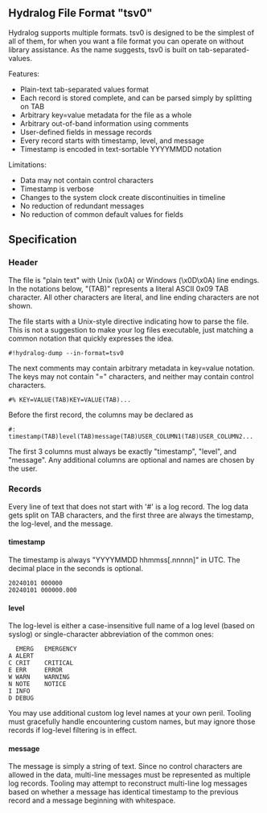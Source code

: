 Hydralog File Format "tsv0"
---------------------------

Hydralog supports multiple formats.  tsv0 is designed to be the simplest of
all of them, for when you want a file format you can operate on without library
assistance.  As the name suggests, tsv0 is built on tab-separated-values.

Features:

  * Plain-text tab-separated values format
  * Each record is stored complete, and can be parsed simply by splitting on TAB
  * Arbitrary key=value metadata for the file as a whole
  * Arbitrary out-of-band information using comments
  * User-defined fields in message records
  * Every record starts with timestamp, level, and message
  * Timestamp is encoded in text-sortable YYYYMMDD notation

Limitations:

  * Data may not contain control characters
  * Timestamp is verbose
  * Changes to the system clock create discontinuities in timeline
  * No reduction of redundant messages
  * No reduction of common default values for fields

## Specification

### Header

The file is "plain text" with Unix (\x0A) or Windows (\x0D\x0A) line endings.
In the notations below, "(TAB)" represents a literal ASCII 0x09 TAB character.
All other characters are literal, and line ending characters are not shown.

The file starts with a Unix-style directive indicating how to parse the file.
This is not a suggestion to make your log files executable, just matching a
common notation that quickly expresses the idea.

    #!hydralog-dump --in-format=tsv0

The next comments may contain arbitrary metadata in key=value notation.
The keys may not contain "=" characters, and neither may contain control
characters.

    #% KEY=VALUE(TAB)KEY=VALUE(TAB)...

Before the first record, the columns may be declared as

    #: timestamp(TAB)level(TAB)message(TAB)USER_COLUMN1(TAB)USER_COLUMN2...

The first 3 columns must always be exactly "timestamp", "level", and "message".
Any additional columns are optional and names are chosen by the user.

### Records

Every line of text that does not start with '#' is a log record.  The log data
gets split on TAB characters, and the first three are always the timestamp,
the log-level, and the message.

#### timestamp

The timestamp is always "YYYYMMDD hhmmss[.nnnnn]" in UTC.  The decimal place
in the seconds is optional.

    20240101 000000
    20240101 000000.000

#### level

The log-level is either a case-insensitive full name of a log level (based
on syslog) or single-character abbreviation of the common ones:

      EMERG   EMERGENCY
    A ALERT
    C CRIT    CRITICAL
    E ERR     ERROR
    W WARN    WARNING
    N NOTE    NOTICE
    I INFO
    D DEBUG

You may use additional custom log level names at your own peril.  Tooling must
gracefully handle encountering custom names, but may ignore those records if
log-level filtering is in effect.

#### message

The message is simply a string of text.  Since no control characters are
allowed in the data, multi-line messages must be represented as multiple log
records.  Tooling may attempt to reconstruct multi-line log messages based on
whether a message has identical timestamp to the previous record and a
message beginning with whitespace.

